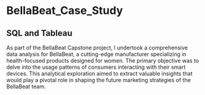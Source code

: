 # BellaBeat_Case_Study
## SQL and Tableau
As part of the BellaBeat Capstone project, I undertook a comprehensive data analysis for BellaBeat, a cutting-edge manufacturer specializing in health-focused products designed for women. The primary objective was to delve into the usage patterns of consumers interacting with their smart devices. This analytical exploration aimed to extract valuable insights that would play a pivotal role in shaping the future marketing strategies of the BellaBeat team.

